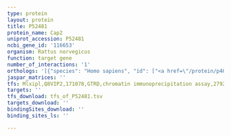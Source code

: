 ```yaml
---
type: protein
layout: protein
title: P52481
protein_name: Cap2
uniprot_accession: P52481
ncbi_gene_id: '116653'
organism: Rattus norvegicus
function: target gene
number_of_interactions: '1'
orthologs: '[{"species": "Homo sapiens", "id": ["<a href=\"/protein/p40123\">P40123</a>"]}, {"species": "Mus musculus", "id": ["<a href=\"/protein/q9cyt6\">Q9CYT6</a>"]}, {"species": "Caenorhabditis elegans", "id": ["<a href=\"/protein/o02096\">O02096</a>"]}, {"species": "Saccharomyces cerevisiae", "id": ["<a href=\"/protein/p17555\">P17555</a>"]}]'
jaspar_matrices: ''
tfs: Mlxipl,Q8VIP2,171078,GTRD,chromatin immunoprecipitation assay,27924024%5Buid%5D,No
targets: ''
tfs_download: tfs_of_P52481.tsv
targets_download: ''
bindingSites_download: ''
binding_sites_ls: ''

---
```

